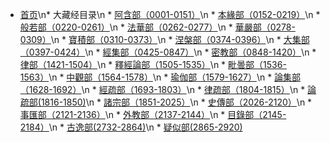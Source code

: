 * [首页](/)\n* 大藏经目录\n  * [阿含部（0001-0151）](01%20阿含部（0001-0151）/)\n  * [本緣部（0152-0219）](02%20本緣部（0152-0219）/)\n  * [般若部（0220-0261）](03%20般若部（0220-0261）/)\n  * [法華部（0262-0277）](04%20法華部（0262-0277）/)\n  * [華嚴部（0278-0309）](05%20華嚴部（0278-0309）/)\n  * [寶積部（0310-0373）](06%20寶積部（0310-0373）/)\n  * [涅槃部（0374-0396）](07%20涅槃部（0374-0396）/)\n  * [大集部（0397-0424）](08%20大集部（0397-0424）/)\n  * [經集部（0425-0847）](09%20經集部（0425-0847）/)\n  * [密教部（0848-1420）](10%20密教部（0848-1420）/)\n  * [律部（1421-1504）](11%20律部（1421-1504）/)\n  * [釋經論部（1505-1535）](12%20釋經論部（1505-1535）/)\n  * [毗曇部（1536-1563）](13%20毗曇部（1536-1563）/)\n  * [中觀部（1564-1578）](14%20中觀部（1564-1578）/)\n  * [瑜伽部（1579-1627）](15%20瑜伽部（1579-1627）/)\n  * [論集部（1628-1692）](16%20論集部（1628-1692）/)\n  * [經疏部（1693-1803）](17%20經疏部（1693-1803）/)\n  * [律疏部（1804-1815）](18%20律疏部（1804-1815）/)\n  * [論疏部(1816-1850)](19%20論疏部(1816-1850)/)\n  * [諸宗部（1851-2025）](20%20諸宗部（1851-2025）/)\n  * [史傳部（2026-2120）](21%20史傳部（2026-2120）/)\n  * [事匯部（2121-2136）](22%20事匯部（2121-2136）/)\n  * [外教部（2137-2144）](23%20外教部（2137-2144）/)\n  * [目錄部（2145-2184）](24%20目錄部（2145-2184）/)\n  * [古逸部(2732-2864)](25%20古逸部(2732-2864)/)\n  * [疑似部(2865-2920)](26%20疑似部(2865-2920)/)